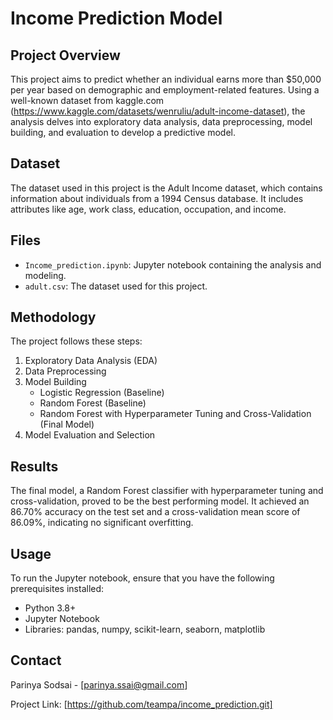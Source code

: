 # Income Prediction Model

## Project Overview

This project aims to predict whether an individual earns more than $50,000 per year based on demographic and employment-related features. Using a well-known dataset from kaggle.com (https://www.kaggle.com/datasets/wenruliu/adult-income-dataset), the analysis delves into exploratory data analysis, data preprocessing, model building, and evaluation to develop a predictive model.

## Dataset

The dataset used in this project is the Adult Income dataset, which contains information about individuals from a 1994 Census database. It includes attributes like age, work class, education, occupation, and income.

## Files

- `Income_prediction.ipynb`: Jupyter notebook containing the analysis and modeling.
- `adult.csv`: The dataset used for this project.

## Methodology

The project follows these steps:

1. Exploratory Data Analysis (EDA)
2. Data Preprocessing
3. Model Building
   - Logistic Regression (Baseline)
   - Random Forest (Baseline)
   - Random Forest with Hyperparameter Tuning and Cross-Validation (Final Model)
4. Model Evaluation and Selection

## Results

The final model, a Random Forest classifier with hyperparameter tuning and cross-validation, proved to be the best performing model. It achieved an 86.70% accuracy on the test set and a cross-validation mean score of 86.09%, indicating no significant overfitting.

## Usage

To run the Jupyter notebook, ensure that you have the following prerequisites installed:

- Python 3.8+
- Jupyter Notebook
- Libraries: pandas, numpy, scikit-learn, seaborn, matplotlib

## Contact

Parinya Sodsai - [parinya.ssai@gmail.com]

Project Link: [https://github.com/teampa/income_prediction.git]
